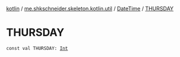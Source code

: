 [kotlin](../../index.md) / [me.shkschneider.skeleton.kotlin.util](../index.md) / [DateTime](index.md) / [THURSDAY](./-t-h-u-r-s-d-a-y.md)

# THURSDAY

`const val THURSDAY: `[`Int`](https://kotlinlang.org/api/latest/jvm/stdlib/kotlin/-int/index.html)